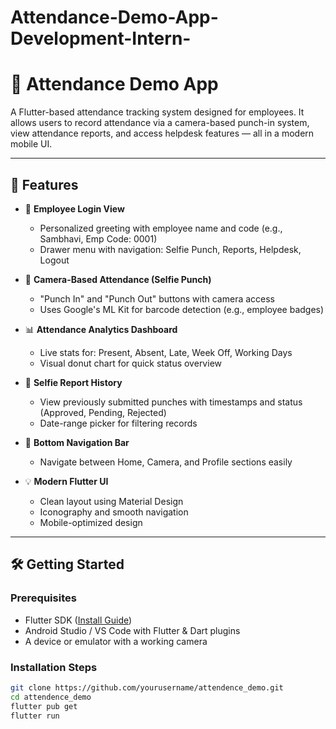 # Attendance-Demo-App-Development-Intern-

# 📅 Attendance Demo App

A Flutter-based attendance tracking system designed for employees. It allows users to record attendance via a camera-based punch-in system, view attendance reports, and access helpdesk features — all in a modern mobile UI.

---

## 🚀 Features

- 👤 **Employee Login View**
  - Personalized greeting with employee name and code (e.g., Sambhavi, Emp Code: 0001)
  - Drawer menu with navigation: Selfie Punch, Reports, Helpdesk, Logout

- 📸 **Camera-Based Attendance (Selfie Punch)**
  - "Punch In" and "Punch Out" buttons with camera access
  - Uses Google's ML Kit for barcode detection (e.g., employee badges)

- 📊 **Attendance Analytics Dashboard**
  - Live stats for: Present, Absent, Late, Week Off, Working Days
  - Visual donut chart for quick status overview

- 📅 **Selfie Report History**
  - View previously submitted punches with timestamps and status (Approved, Pending, Rejected)
  - Date-range picker for filtering records

- 🧭 **Bottom Navigation Bar**
  - Navigate between Home, Camera, and Profile sections easily

- 💡 **Modern Flutter UI**
  - Clean layout using Material Design
  - Iconography and smooth navigation
  - Mobile-optimized design

---

## 🛠️ Getting Started

### Prerequisites

- Flutter SDK ([Install Guide](https://flutter.dev/docs/get-started/install))
- Android Studio / VS Code with Flutter & Dart plugins
- A device or emulator with a working camera

### Installation Steps

```bash
git clone https://github.com/yourusername/attendence_demo.git
cd attendence_demo
flutter pub get
flutter run
